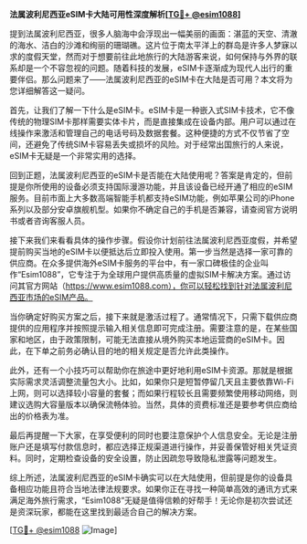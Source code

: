 **法属波利尼西亚eSIM卡大陆可用性深度解析[[TG💪+ @esim1088](https://t.me/s/esim1088)]**

提到法属波利尼西亚，很多人脑海中会浮现出一幅美丽的画面：湛蓝的天空、清澈的海水、洁白的沙滩和绚丽的珊瑚礁。这片位于南太平洋上的群岛是许多人梦寐以求的度假天堂，然而对于想要前往此地旅行的大陆游客来说，如何保持与外界的联系却是一个不容忽视的问题。随着科技的发展，eSIM卡逐渐成为现代人出行的重要伴侣。那么问题来了——法属波利尼西亚的eSIM卡在大陆是否可用？本文将为您详细解答这一疑问。

首先，让我们了解一下什么是eSIM卡。eSIM卡是一种嵌入式SIM卡技术，它不像传统的物理SIM卡那样需要实体卡片，而是直接集成在设备内部。用户可以通过在线操作来激活和管理自己的电话号码及数据套餐。这种便捷的方式不仅节省了空间，还避免了传统SIM卡容易丢失或损坏的风险。对于经常出国旅行的人来说，eSIM卡无疑是一个非常实用的选择。

回到正题，法属波利尼西亚的eSIM卡是否能在大陆使用呢？答案是肯定的，但前提是你所使用的设备必须支持国际漫游功能，并且该设备已经开通了相应的eSIM服务。目前市面上大多数高端智能手机都支持eSIM功能，例如苹果公司的iPhone系列以及部分安卓旗舰机型。如果你不确定自己的手机是否兼容，请查阅官方说明书或者咨询客服人员。

接下来我们来看看具体的操作步骤。假设你计划前往法属波利尼西亚度假，并希望提前购买当地的eSIM卡以便抵达后立即投入使用。第一步当然是选择一家可靠的供应商。在众多提供海外eSIM卡服务的平台中，有一家口碑极佳的企业叫作“Esim1088”，它专注于为全球用户提供高质量的虚拟SIM卡解决方案。通过访问其官方网站（https://www.esim1088.com），你可以轻松找到针对法属波利尼西亚市场的eSIM产品。

当你确定好购买方案之后，接下来就是激活过程了。通常情况下，只需下载供应商提供的应用程序并按照提示输入相关信息即可完成注册。需要注意的是，在某些国家和地区，由于政策限制，可能无法直接从境外购买本地运营商的eSIM卡。因此，在下单之前务必确认目的地的相关规定是否允许此类操作。

此外，还有一个小技巧可以帮助你在旅途中更好地利用eSIM卡资源。那就是根据实际需求灵活调整流量包大小。比如，如果你只是短暂停留几天且主要依靠Wi-Fi上网，则可以选择较小容量的套餐；而如果行程较长且需要频繁使用移动网络，则建议选购大容量版本以确保流畅体验。当然，具体的资费标准还是要参考供应商给出的价格表为准。

最后再提醒一下大家，在享受便利的同时也要注意保护个人信息安全。无论是注册账户还是填写付款信息时，都应选择正规渠道进行操作，并妥善保管好相关凭证资料。同时，定期检查设备的安全设置，防止因疏忽导致隐私泄露等问题发生。

综上所述，法属波利尼西亚的eSIM卡确实可以在大陆使用，但前提是你的设备具备相应功能且符合当地法律法规要求。如果你正在寻找一种简单高效的通讯方式来满足海外旅行需求，“Esim1088”无疑是值得信赖的好帮手！无论你是初次尝试还是资深玩家，都能在这里找到最适合自己的解决方案。

[[TG💪+ @esim1088](https://t.me/s/esim1088) ![Image](https://i.postimg.cc/4NQfJmqS/Snipaste-2025-05-13-00-14-12.png)]